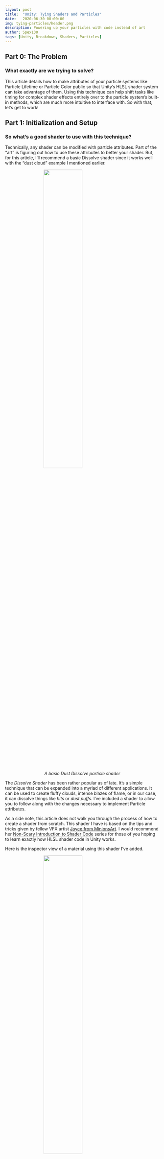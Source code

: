 ```yaml
---
layout: post
title:  "Unity: Tying Shaders and Particles"
date:   2020-06-30 00:00:00
img: tying-particles/header.png
description: Powering up your particles with code instead of art
author: Spex130
tags: [Unity, Breakdown, Shaders, Particles]
---
```


## Part 0: The Problem
### What exactly are we trying to solve?


This article details how to make attributes of your particle systems like Particle Lifetime or Particle Color public so that Unity’s HLSL shader system can take advantage of them. Using this technique can help shift tasks like timing for complex shader effects entirely over to the particle system’s built-in methods, which are much more intuitive to interface with. So with that, let’s get to work!


## Part 1: Initialization and Setup
### So what’s a good shader to use with this technique?

Technically, any shader can be modified with particle attributes. Part of the “art” is figuring out how to use these attributes to better your shader. But, for this article, I’ll recommend a basic Dissolve shader since it works well with the “dust cloud” example I mentioned earlier.


<img align="center" width="100" height="auto" style="display: block;  margin-left: auto;
  margin-right: auto;
  width: 50%;" src="/assets/img/tying-particles/Smoke_Gif.gif">

<div align="center" style="font-style:italic;" >A basic Dust Dissolve particle shader</div>


The _Dissolve Shader_ has been rather popular as of late. It’s a simple technique that can be expanded into a myriad of different applications. It can be used to create fluffy clouds, intense blazes of flame, or in our case, it can dissolve things like _hits_ or _dust puffs_. I’ve included a shader to allow you to follow along with the changes necessary to implement Particle attributes. 

As a side note, this article does not walk you through the process of how to create a shader from scratch. This shader I have is based on the tips and tricks given by fellow VFX artist [Joyce from MinionsArt](https://twitter.com/minionsart). I would recommend her [Non-Scary Introduction to Shader Code](https://www.patreon.com/posts/19042499) series for those of you hoping to learn exactly how HLSL shader code in Unity works.

Here is the inspector view of a material using this shader I’ve added.


<img align="center" style="display: block;  margin-left: auto;
  margin-right: auto;
  width: 50%; height: auto;" src="/assets/img/tying-particles/image0.png">

<div align="center" style="font-style:italic;">Example Inspector View</div>

The basics of what we have here is that there is a Main Texture which dictates the look of the material, a Dissolve Texture to dictate how the texture dissolves, and a Slider that goes from 0 to 1.2. In this example, I’ve given the same dust cloud texture to both slots. If the Color Value of the alpha pixel on the Dissolve Texture is less than the Value float on our Slider, that pixel location on the Main Texture isn’t drawn. The higher the slider goes, the less pixels exist (and get drawn) that are greater than the Slider Value, and so we get a neat dissolve effect.

Essentially, `if(MainTexture.rgb < DissolveTexture.alpha){DoNotDraw();}`

This is our whole shader we'll be starting with:

```
Shader "Starcube/General Dissolve"
{
    Properties
    {
        _MainTex ("Main Texture", 2D) = "white" {}
        _Dissolve ("Dissolve Texture", 2D) = "white" {}
        _DissolveAmount("Dissolve Amount", Range(0.01, 1.2)) = 0
    }
    SubShader
    {
        Tags { "RenderType"="Opaque" "Queue"="Transparent"}
        LOD 100
        Blend SrcAlpha OneMinusSrcAlpha 
 
        Pass
        {
            CGPROGRAM
            #pragma vertex vert
            #pragma fragment frag
            // make fog work
            #pragma multi_compile_fog
 
            #include "UnityCG.cginc"
 
            struct appdata
            {
                float4 vertex : POSITION;
                float2 uv : TEXCOORD0;
                float4 color : COLOR;
            };
 
            struct v2f
            {
                float2 uv : TEXCOORD0;
                UNITY_FOG_COORDS(1)
                float4 vertex : SV_POSITION;
                float4 color : COLOR;
            };
 
            sampler2D _MainTex;
            float4 _MainTex_ST;
            sampler2D _Dissolve;
            float4 _Dissolve_ST;
            float _DissolveAmount;
 
            v2f vert (appdata v)
            {
                v2f o;
                o.vertex = UnityObjectToClipPos(v.vertex);
                o.uv = TRANSFORM_TEX(v.uv, _MainTex);
                o.color = v.color;
                UNITY_TRANSFER_FOG(o,o.vertex);
                return o;
            }
 
            fixed4 frag (v2f i) : SV_Target
            {
                // sample the texture
                fixed4 col = tex2D(_MainTex, i.uv);
                fixed4 dissolveTex = tex2D(_Dissolve, i.uv);
                // apply fog
                UNITY_APPLY_FOG(i.fogCoord, col);
                clip(dissolveTex.a - _DissolveAmount);
                return col;
            }
            ENDCG
        }
    }
}
```
This is the version of the shader we’ll be modifying - a standard Vertex/Fragment dissolve shader based on the common unlit shader generated by Unity. Do note that this version isn’t modified to work with particles yet; we’ll be modifying it as we move further on in the article


## Part 2: Streaming Data to the Shader
### Okay, so we’ve got a shader. What now?

Particle Systems pass data to shaders using something called _Custom Vertex Streams_. These streams take predefined dynamic values directly from the Unity scene and pass them to a shader to be used as live data. In basic terms, it lets you use things like **Particle Location**, **Particle Lifetime**, **Particle Color**, etc. as a variable. 

The first step that we have to do is to create a Particle System that has the options set to feed live data to a shader. To do so, we first need to create a new particle system, and then go down to the _Render_ section. Inside, you’ll find a checkbox to turn on _Custom Vertex Streams_.

<img align="center" style="display: block;  margin-left: auto;
  margin-right: auto;
  width: 50%; height: auto;" src="/assets/img/tying-particles/image1.png">
<div align="center" style="font-style:italic;" >Check this Custom Vertex Stream checkbox</div>

<img align="center" style="display: block;  margin-left: auto;
  margin-right: auto;
  width: 50%; height: auto;" src="/assets/img/tying-particles/image2.png">
<div align="center" style="font-style:italic;" >The default values found inside</div>

These default values are pasted over the corresponding HLSL properties found inside the shader itself. And these aren’t the only values that can be pasted, by clicking on the Plus symbol at the bottom you can see anything from Particle Location to actual Pseudorandom values:

<img align="center" style="display: block;  margin-left: auto;
  margin-right: auto;
  width: 50%;height: auto;" src="/assets/img/tying-particles/image3.png">
<div align="center" style="font-style:italic;" >Examples of other things that can be used as Vertex Stream value</div>

So, you’ll notice that there’s already a property in the default values that matches a property we have defined in our shader:

<img align="center" style="display: block;  margin-left: auto;
  margin-right: auto;
  width: 50%;height: auto;" src="/assets/img/tying-particles/image4.png">

What this means is that the _color_ value inside the shader itself is being _overwritten_ by the data being produced by the particle system. Why this is important is because _we can actually control color over the lifetime of a particle_. One key thing to remember about shaders is that at the end of the day, everything that is being passed through the shader is a number and can be used like one. Color values in shaders are passed as a number value from 0 to 1, which coincidentally is more or less the same range of values we are using on the *_DissolveAmount* attribute on our shader. So since we can pass in _Color Over Lifetime_ as a value from 0 to 1, we can replace *_DissolveAmount* with this Color Over Lifetime and get the same effect, but automated by the Particle System. Colors as a whole are passed in via RGBA format - you can use any of them, but I will personally be using the Alpha channel of the input color because the Unity UI separates its slider from the rest of the pack.

<div align="center" style="font-style:italic;" >For this example in particular, we are using Color Over Lifetime - we alternatively could be using just Lifetime, but the first option allows us to control the timing and ease of the effect instead of just getting a rote linear output. Being able to control the ease is a crucial step in VFX feel. </div>

This is how I have my _Color Over Lifetime_ values set:
<img align="center" style="display: block;  margin-left: auto;
  margin-right: auto;
  width: 50%;height: auto;" src="/assets/img/tying-particles/image5.png">
<div align="center" style="font-style:italic;" >The colors here don’t change, but I’ve set the alpha to fade over time</div>

So now that we have this data being transmitted to our shader, we need to modify our shader to use the actual output. Let’s take a look at what logic we’ll need to change in our shader itself.

The line in particular we should be looking at is this one here on line 63:
```
clip(dissolveTex.a - _DissolveAmount);
```
This logic uses our Dissolve Amount slider to determine which pixels in our shader not to draw. The HLSL built-in function *Clip* works such that if a value that is given to it is *less than zero*, that pixel is not drawn. So we take our *Dissolve Alpha* and subtract the *Dissolve Amount* from it, and if it ends up below zero, it’s no longer drawn. The larger the *Dissolve Amount* gets, the less we draw, hence the *dissolve* effect. 

What we want is to replace this *Dissolve Amount* (which is controlled via material slider) with *Color Over Lifetime* (which is dictated over time). That way the dissolve over time is handled automatically. 

First we add a line with a new variable to force the Particle Color logic to work the same way as the slider logic(going from 0 to 1 instead of from 1 to 0), then we replace the *_DissolveAmount* with the new variable we’ve set up. We use the “*w*” value specifically so we can access the Alpha value. 

```
fixed4 particleColor = 1- i.color;
clip(dissolveTex.a - particleColor.w);
```
And that’s it! This shader has now swapped over to using the Custom Vertex Stream as its *Dissolve Amount*.

<div align="center" style="font-style:italic;" >But wait, why did we invert the color before we used it?
Well, for the sake of the UX, I have my Alpha slider in Unity going from Not Transparent to Fully Transparent over the life of the particle. Which makes sense, right? At the start I’d like it to be Visible, at the end I’d like it to be Not Visible.
But the actual Clip logic requires that my slider go from 0 to 1, Not Visible to Visible. So we reverse it! Makes sense?
</div>

## Part 3: Configuring the Particle System
### Great, our shader takes in particle data! But how do I test this?

It’s actually pretty easy to set! Simply move down to rendering section down at the bottom of the Particle inspector and place a material using our new shader into the following spot:

<img align="center" style="display: block;  margin-left: auto;
  margin-right: auto;
  width: 50%;height: auto;" src="/assets/img/tying-particles/image6.png">
<div align="center" style="font-style:italic;" >Place your material in the Render section’s Material slot</div>

Now all of your particles will fade over time properly like with real dust puffs. To get the effect we get in the gif at the top of this article, you can use these settings for your particle system: 

<img align="center" style="display: block;  margin-left: auto;
  margin-right: auto;
  width: 50%;height: auto;" src="/assets/img/tying-particles/image7.png">
<div align="center" style="font-style:italic;" >An example of some settings you can use for your particle system.</div>

And that’s it! You can take these same techniques and apply them to any other custom vertex stream that your particle system can output.

Hopefully this helps!

- Spex from Team Starcube
